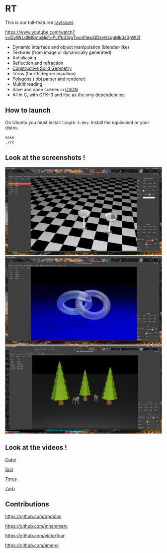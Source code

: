 # RT

This is our full-featured [raytracer](https://en.wikipedia.org/wiki/Ray_tracing_(graphics)).

https://www.youtube.com/watch?v=DvWrLdIM9mo&list=PLffb33rgTvvnFtewQDzyHzqqMk0s0gW2f

 * Dynamic interface and object manipulation (blender-like)
 * Textures (from image or dynamically generated)
 * Antialiasing
 * Reflection and refraction
 * [Constructive Solid Geometry](https://en.wikipedia.org/wiki/Constructive_solid_geometry)
 * Torus (fourth degree equation)
 * Polygons (.obj parser and renderer)
 * Multithreading
 * Save and open scenes in [CSON](https://github.com/bevry/cson)
 * All in C, with GTK+3 and libc as the only dependencies

## How to launch

On Ubuntu you must install ```libgtk-3-dev```. Install the equivalent or your distro.

    make
    ./rt

## Look at the screenshots !

![Screen capture](https://raw.githubusercontent.com/mhammerc/RT/develop/Screenshot%20from%202017-11-07%2014-14-40.png "Screen capture")
![Screen capture](https://raw.githubusercontent.com/mhammerc/RT/develop/Screenshot%20from%202017-11-07%2014-24-16.png "Screen capture")
![Screen capture](https://raw.githubusercontent.com/mhammerc/RT/develop/Screenshot%20from%202017-11-07%2015-11-14.png "Screen capture")

## Look at the videos !

[Cube](https://github.com/racousin/ray-tracer/blob/develop/videos/cube.avi)

[Sun](https://github.com/racousin/ray-tracer/blob/develop/videos/sun.avi)

[Torus](https://github.com/racousin/ray-tracer/blob/develop/videos/torus.avi)

[Zarb](https://github.com/racousin/ray-tracer/blob/develop/videos/zarb.avi)

## Contributions

https://github.com/gpoblon

https://github.com/mhammerc

https://github.com/victorfour

https://github.com/amerej
